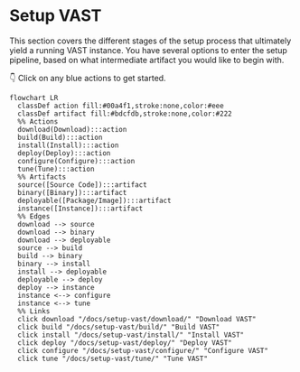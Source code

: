 # Setup VAST

This section covers the different stages of the setup process that ultimately
yield a running VAST instance. You have several options to enter the setup
pipeline, based on what intermediate artifact you would like to begin with.

👇 Click on any blue actions to get started.

```mermaid
flowchart LR
  classDef action fill:#00a4f1,stroke:none,color:#eee
  classDef artifact fill:#bdcfdb,stroke:none,color:#222
  %% Actions
  download(Download):::action
  build(Build):::action
  install(Install):::action
  deploy(Deploy):::action
  configure(Configure):::action
  tune(Tune):::action
  %% Artifacts
  source([Source Code]):::artifact
  binary([Binary]):::artifact
  deployable([Package/Image]):::artifact
  instance([Instance]):::artifact
  %% Edges
  download --> source
  download --> binary
  download --> deployable
  source --> build
  build --> binary
  binary --> install
  install --> deployable
  deployable --> deploy
  deploy --> instance
  instance <--> configure
  instance <--> tune
  %% Links
  click download "/docs/setup-vast/download/" "Download VAST"
  click build "/docs/setup-vast/build/" "Build VAST"
  click install "/docs/setup-vast/install/" "Install VAST"
  click deploy "/docs/setup-vast/deploy/" "Deploy VAST"
  click configure "/docs/setup-vast/configure/" "Configure VAST"
  click tune "/docs/setup-vast/tune/" "Tune VAST"
```
